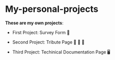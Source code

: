 # My-personal-projects

**These are my own projects**:

+ First Project: Survey Form :bookmark_tabs:

+ Second Project: Tribute Page :standing_person: :standing_person: :standing_person:

+ Third Project: Techinical Documentation Page :desktop_computer:


